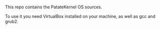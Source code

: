 This repo contains the PatateKernel OS sources.

To use it you need VirtualBox installed on your machine, as well as gcc and grub2.
